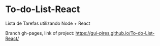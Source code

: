 # To-do-List-React
Lista de Tarefas utilizando Node + React

Branch gh-pages, link of project: https://gui-pires.github.io/To-do-List-React/
